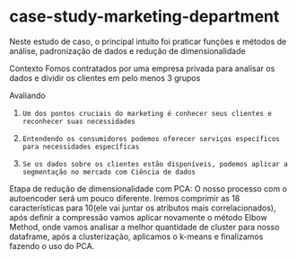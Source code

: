 # case-study-marketing-department
Neste estudo de caso, o principal intuito foi praticar funções e métodos de análise, padronização de dados
e redução de dimensionalidade

Contexto
Fomos contratados por uma empresa privada para analisar os dados e dividir os clientes em pelo menos 3 grupos

Avaliando 
1.     Um dos pontos cruciais do marketing é conhecer seus clientes e reconhecer suas necessidades
2.     Entendendo os consumidores podemos oferecer serviços específicos para necessidades específicas
3.     Se os dados sobre os clientes estão disponíveis, podemos aplicar a segmentação no mercado com Ciência de dados

Etapa de redução de dimensionalidade com PCA:
O nosso processo com o autoencoder será um pouco diferente. 
Iremos comprimir as 18 características para 10(ele vai juntar os atributos mais correlacionados), após definir a compressão vamos aplicar novamente o método Elbow Method, onde vamos analisar a melhor quantidade de cluster para nosso dataframe, após a clusterização, aplicamos o k-means e finalizamos fazendo o uso do PCA.

